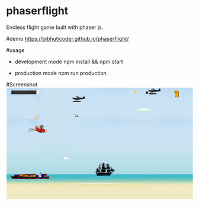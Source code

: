 # phaserflight
Endless flight game built with phaser js.

#demo
https://bibhuticoder.github.io/phaserflight/

#usage

- development mode
npm install && npm start

- production mode
npm run production


#Screenshot
![Alt text](/scn.PNG)


